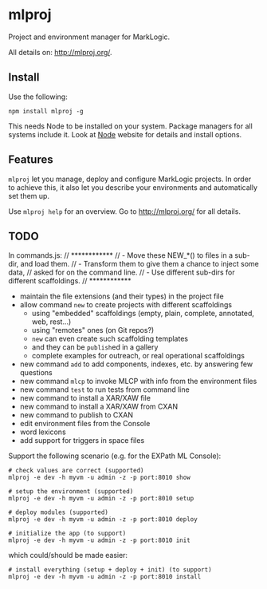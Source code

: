 # mlproj

Project and environment manager for MarkLogic.

All details on: http://mlproj.org/.

## Install

Use the following:

```
npm install mlproj -g
```

This needs Node to be installed on your system.  Package managers for all
systems include it.  Look at [Node](http://nodejs.org/) website for details and
install options.

## Features

`mlproj` let you manage, deploy and configure MarkLogic projects.  In order to
achieve this, it also let you describe your environments and automatically set
them up.

Use `mlproj help` for an overview.  Go to http://mlproj.org/ for all details.

## TODO

In commands.js:
// ************
// - Move these NEW_*() to files in a sub-dir, and load them.
// - Transform them to give them a chance to inject some data,
//   asked for on the command line.
// - Use different sub-dirs for different scaffoldings.
// ************

- maintain the file extensions (and their types) in the project file
- allow command `new` to create projects with different scaffoldings
  - using "embedded" scaffoldings (empty, plain, complete, annotated, web, rest...)
  - using "remotes" ones (on Git repos?)
  - `new` can even create such scaffolding templates
  - and they can be `publish`ed in a gallery
  - complete examples for outreach, or real operational scaffoldings
- new command `add` to add components, indexes, etc. by answering few questions
- new command `mlcp` to invoke MLCP with info from the environment files
- new command `test` to run tests from command line
- new command to install a XAR/XAW file
- new command to install a XAR/XAW from CXAN
- new command to publish to CXAN
- edit environment files from the Console
- word lexicons
- add support for triggers in space files

Support the following scenario (e.g. for the EXPath ML Console):

```
# check values are correct (supported)
mlproj -e dev -h myvm -u admin -z -p port:8010 show

# setup the environment (supported)
mlproj -e dev -h myvm -u admin -z -p port:8010 setup

# deploy modules (supported)
mlproj -e dev -h myvm -u admin -z -p port:8010 deploy

# initialize the app (to support)
mlproj -e dev -h myvm -u admin -z -p port:8010 init
```

which could/should be made easier:

```
# install everything (setup + deploy + init) (to support)
mlproj -e dev -h myvm -u admin -z -p port:8010 install
```
